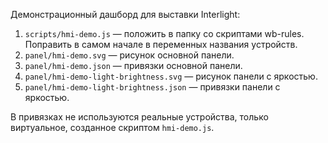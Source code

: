 Демонстрационный дашборд для выставки Interlight:
1. `scripts/hmi-demo.js` — положить в папку со скриптами wb-rules. Поправить в самом начале в переменных названия устройств.
2. `panel/hmi-demo.svg` — рисунок основной панели.
3. `panel/hmi-demo.json` — привязки основной панели.
4. `panel/hmi-demo-light-brightness.svg` — рисунок панели с яркостью.
4. `panel/hmi-demo-light-brightness.json` — привязки панели с яркостью.

В привязках не используются реальные устройства, только виртуальное, созданное скриптом `hmi-demo.js`.
